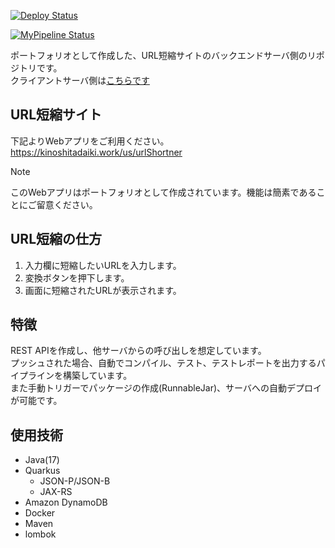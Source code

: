 [![Deploy Status](https://github.com/kinoshita-daiki/my-portfolio-url-shortner/actions/workflows/deploy.yml/badge.svg)](https://github.com/kinoshita-daiki/my-portfolio-url-shortner/actions?query=workflow%3ADeploy)

[![MyPipeline Status](https://github.com/kinoshita-daiki/my-portfolio-url-shortner/actions/workflows/buildAndTest.yml/badge.svg)](https://github.com/kinoshita-daiki/my-portfolio-url-shortner/actions?query=workflow%3AMyPipeline)

ポートフォリオとして作成した、URL短縮サイトのバックエンドサーバ側のリポジトリです。<br>
クライアントサーバ側は[こちらです](https://github.com/kinoshita-daiki/my-portfolio-url-shortner-client)

## URL短縮サイト
下記よりWebアプリをご利用ください。<br>
https://kinoshitadaiki.work/us/urlShortner

> [!NOTE]
> このWebアプリはポートフォリオとして作成されています。機能は簡素であることにご留意ください。

## URL短縮の仕方
1. 入力欄に短縮したいURLを入力します。
2. 変換ボタンを押下します。
3. 画面に短縮されたURLが表示されます。

## 特徴
REST APIを作成し、他サーバからの呼び出しを想定しています。<br>
プッシュされた場合、自動でコンパイル、テスト、テストレポートを出力するパイプラインを構築しています。<br>
また手動トリガーでパッケージの作成(RunnableJar)、サーバへの自動デプロイが可能です。

## 使用技術
- Java(17)
- Quarkus
	- JSON-P/JSON-B
	- JAX-RS
- Amazon DynamoDB
- Docker
- Maven
- lombok